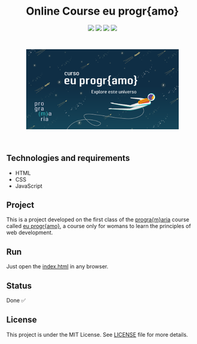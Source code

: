 <h1 align="center">
    Online Course eu progr{amo}
</h1>

<p align="center">
    <img src="https://img.shields.io/github/license/isabellanunes/adalovelace-tributepage?style=flat-square" />
    <img src="https://img.shields.io/github/languages/count/isabellanunes/adalovelace-tributepage?style=flat-square" />
    <img src="https://img.shields.io/github/repo-size/isabellanunes/adalovelace-tributepage?style=flat-square" />
    <img src="https://img.shields.io/github/last-commit/isabellanunes/adalovelace-tributepage?style=flat-square" />
</p>

<br />

<p align="center">
    <img src=".readme/image01.png" width="400px" />
</p>

<br />

## Technologies and requirements
- HTML
- CSS
- JavaScript

## Project
This is a project developed on the first class of the [progra{m}aria](https://www.programaria.org/) course called [eu progr{amo}](https://www.programaria.org/curso-online-euprogramo/), a course only for womans to learn the principles of web development.

## Run
Just open the [index.html](index.html) in any browser.

## Status
Done ✅

## License
This project is under the MIT License. See [LICENSE](/LICENSE.md) file for more details.